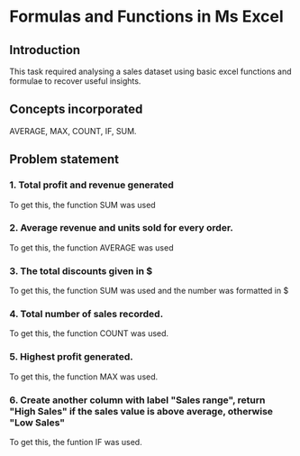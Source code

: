 # Formulas and Functions in Ms Excel

## Introduction
This task required analysing a sales dataset using basic excel functions and formulae to recover useful insights.

## Concepts incorporated 
AVERAGE, MAX, COUNT, IF, SUM.

## Problem statement
### 1. Total profit and revenue generated

To get this, the function SUM was used
   
### 2. Average revenue and units sold for every order.

To get this, the function AVERAGE was used

### 3. The total discounts given in $

To get this, the function SUM was used and the number was formatted in $

### 4. Total number of sales recorded.

To get this, the function COUNT was used.
   
### 5. Highest profit generated.

To get this, the function MAX was used.
  
### 6. Create another column with label "Sales range", return "High Sales" if the sales value is above average, otherwise "Low Sales"

To get this, the funtion IF was used.




    
